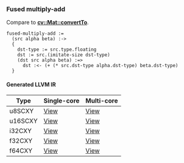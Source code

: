 ### Fused multiply-add
Compare to **[cv::Mat::convertTo](http://docs.opencv.org/2.4.8/modules/core/doc/basic_structures.html#mat-convertto)**.

    fused-multiply-add :=
      (src alpha beta) :->
      {
        dst-type := src.type.floating
        dst := src.(imitate-size dst-type)
        (dst src alpha beta) :=>
          dst :<- (+ (* src.dst-type alpha.dst-type) beta.dst-type)
      }

#### Generated LLVM IR
| Type    | Single-core | Multi-core |
|---------|-------------|------------|
| u8SCXY  | [View](https://s3.amazonaws.com/liblikely/benchmarks/fused_multiply_add_f32CXY__u8SCXY_f32_f32_.ll)  | [View](https://s3.amazonaws.com/liblikely/benchmarks/fused_multiply_add_f32CXY__u8SCXY_f32_f32__m.ll)  |
| u16SCXY | [View](https://s3.amazonaws.com/liblikely/benchmarks/fused_multiply_add_f32CXY__u16SCXY_f32_f32_.ll) | [View](https://s3.amazonaws.com/liblikely/benchmarks/fused_multiply_add_f32CXY__u16SCXY_f32_f32__m.ll) |
| i32CXY  | [View](https://s3.amazonaws.com/liblikely/benchmarks/fused_multiply_add_f32CXY__i32CXY_f32_f32_.ll)  | [View](https://s3.amazonaws.com/liblikely/benchmarks/fused_multiply_add_f32CXY__i32CXY_f32_f32__m.ll)  |
| f32CXY  | [View](https://s3.amazonaws.com/liblikely/benchmarks/fused_multiply_add_f32CXY__f32CXY_f32_f32_.ll)  | [View](https://s3.amazonaws.com/liblikely/benchmarks/fused_multiply_add_f32CXY__f32CXY_f32_f32__m.ll)  |
| f64CXY  | [View](https://s3.amazonaws.com/liblikely/benchmarks/fused_multiply_add_f64CXY__f64CXY_f64_f64_.ll)  | [View](https://s3.amazonaws.com/liblikely/benchmarks/fused_multiply_add_f64CXY__f64CXY_f64_f64__m.ll)  |
